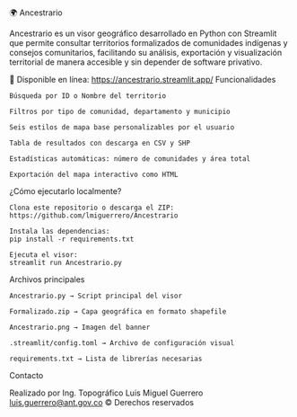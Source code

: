 🌍 Ancestrario

Ancestrario es un visor geográfico desarrollado en Python con Streamlit que permite consultar territorios formalizados de comunidades indígenas y consejos comunitarios, facilitando su análisis, exportación y visualización territorial de manera accesible y sin depender de software privativo.

🔗 Disponible en línea: https://ancestrario.streamlit.app/
Funcionalidades

    Búsqueda por ID o Nombre del territorio

    Filtros por tipo de comunidad, departamento y municipio

    Seis estilos de mapa base personalizables por el usuario

    Tabla de resultados con descarga en CSV y SHP

    Estadísticas automáticas: número de comunidades y área total

    Exportación del mapa interactivo como HTML

¿Cómo ejecutarlo localmente?

    Clona este repositorio o descarga el ZIP:
    https://github.com/lmiguerrero/Ancestrario

    Instala las dependencias:
    pip install -r requirements.txt

    Ejecuta el visor:
    streamlit run Ancestrario.py

Archivos principales

    Ancestrario.py → Script principal del visor

    Formalizado.zip → Capa geográfica en formato shapefile

    Ancestrario.png → Imagen del banner

    .streamlit/config.toml → Archivo de configuración visual

    requirements.txt → Lista de librerías necesarias

Contacto

Realizado por Ing. Topográfico Luis Miguel Guerrero
luis.guerrero@ant.gov.co
© Derechos reservados
